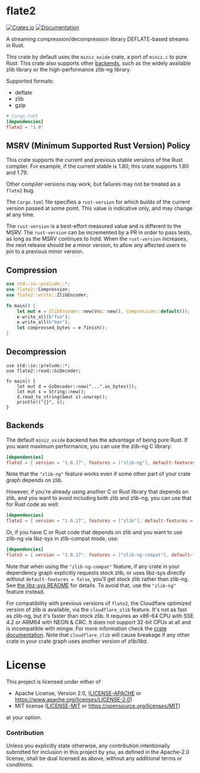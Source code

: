 # flate2

[![Crates.io](https://img.shields.io/crates/v/flate2.svg?maxAge=2592000)](https://crates.io/crates/flate2)
[![Documentation](https://docs.rs/flate2/badge.svg)](https://docs.rs/flate2)

A streaming compression/decompression library DEFLATE-based streams in Rust.

This crate by default uses the `miniz_oxide` crate, a port of `miniz.c` to pure
Rust. This crate also supports other [backends](#backends), such as the widely
available zlib library or the high-performance zlib-ng library.

Supported formats:

* deflate
* zlib
* gzip

```toml
# Cargo.toml
[dependencies]
flate2 = "1.0"
```

## MSRV (Minimum Supported Rust Version) Policy

This crate supports the current and previous stable versions of the Rust compiler.
For example, if the current stable is 1.80, this crate supports 1.80 and 1.79.

Other compiler versions may work, but failures may not be treated as a `flate2` bug.

The `Cargo.toml` file specifies a `rust-version` for which builds of the current version
passed at some point. This value is indicative only, and may change at any time.

The `rust-version` is a best-effort measured value and is different to the MSRV. The
`rust-version` can be incremented by a PR in order to pass tests, as long as the MSRV
continues to hold. When the `rust-version` increases, the next release should be a minor
version, to allow any affected users to pin to a previous minor version.

## Compression

```rust
use std::io::prelude::*;
use flate2::Compression;
use flate2::write::ZlibEncoder;

fn main() {
    let mut e = ZlibEncoder::new(Vec::new(), Compression::default());
    e.write_all(b"foo");
    e.write_all(b"bar");
    let compressed_bytes = e.finish();
}
```

## Decompression

```rust,no_run
use std::io::prelude::*;
use flate2::read::GzDecoder;

fn main() {
    let mut d = GzDecoder::new("...".as_bytes());
    let mut s = String::new();
    d.read_to_string(&mut s).unwrap();
    println!("{}", s);
}
```

## Backends

The default `miniz_oxide` backend has the advantage of being pure Rust. If you
want maximum performance, you can use the zlib-ng C library:

```toml
[dependencies]
flate2 = { version = "1.0.17", features = ["zlib-ng"], default-features = false }
```

Note that the `"zlib-ng"` feature works even if some other part of your crate
graph depends on zlib.

However, if you're already using another C or Rust library that depends on
zlib, and you want to avoid including both zlib and zlib-ng, you can use that
for Rust code as well:

```toml
[dependencies]
flate2 = { version = "1.0.17", features = ["zlib"], default-features = false }
```

Or, if you have C or Rust code that depends on zlib and you want to use zlib-ng
via libz-sys in zlib-compat mode, use:

```toml
[dependencies]
flate2 = { version = "1.0.17", features = ["zlib-ng-compat"], default-features = false }
```

Note that when using the `"zlib-ng-compat"` feature, if any crate in your
dependency graph explicitly requests stock zlib, or uses libz-sys directly
without `default-features = false`, you'll get stock zlib rather than zlib-ng.
See [the libz-sys
README](https://github.com/rust-lang/libz-sys/blob/main/README.md) for details.
To avoid that, use the `"zlib-ng"` feature instead.

For compatibility with previous versions of `flate2`, the Cloudflare optimized
version of zlib is available, via the `cloudflare_zlib` feature. It's not as
fast as zlib-ng, but it's faster than stock zlib. It requires an x86-64 CPU with
SSE 4.2 or ARM64 with NEON & CRC. It does not support 32-bit CPUs at all and is
incompatible with mingw. For more information check the [crate
documentation](https://crates.io/crates/cloudflare-zlib-sys). Note that
`cloudflare_zlib` will cause breakage if any other crate in your crate graph
uses another version of zlib/libz.

# License

This project is licensed under either of

 * Apache License, Version 2.0, ([LICENSE-APACHE](LICENSE-APACHE) or
   https://www.apache.org/licenses/LICENSE-2.0)
 * MIT license ([LICENSE-MIT](LICENSE-MIT) or
   https://opensource.org/licenses/MIT)

at your option.

### Contribution

Unless you explicitly state otherwise, any contribution intentionally submitted
for inclusion in this project by you, as defined in the Apache-2.0 license,
shall be dual licensed as above, without any additional terms or conditions.
